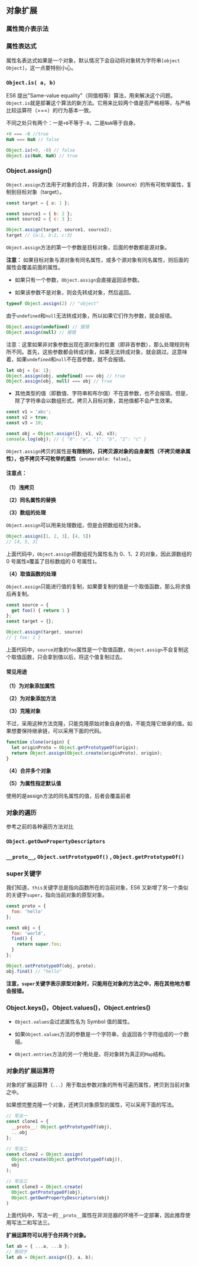 ## 对象扩展

### 属性简介表示法


### 属性表达式
属性名表达式如果是一个对象，默认情况下会自动将对象转为字符串`[object Object]`，这一点要特别小心。

### `Object.is( a, b)`
ES6 提出"Same-value equality"（同值相等）算法，用来解决这个问题。`Object.is`就是部署这个算法的新方法。它用来比较两个值是否严格相等，与严格比较运算符（===）的行为基本一致。


不同之处只有两个：一是`+0`不等于`-0`，二是`NaN`等于自身。

```javascript
+0 === -0 //true
NaN === NaN // false

Object.is(+0, -0) // false 
Object.is(NaN, NaN) // true
```


### Object.assign()
`Object.assign`方法用于对象的合并，将源对象（source）的所有可枚举属性，复制到目标对象（target）。

```javascript
const target = { a: 1 };

const source1 = { b: 2 };
const source2 = { c: 3 };

Object.assign(target, source1, source2);
target // {a:1, b:2, c:3}
```

`Object.assign`方法的第一个参数是目标对象，后面的参数都是源对象。


**注意：** 如果目标对象与源对象有同名属性，或多个源对象有同名属性，则后面的属性会覆盖前面的属性。

* 如果只有一个参数，`Object.assign`会直接返回该参数。

* 如果该参数不是对象，则会先转成对象，然后返回。

```javascript
typeof Object.assign(2) // "object"
```

由于`undefined`和`null`无法转成对象，所以如果它们作为参数，就会报错。

```javascript
Object.assign(undefined) // 报错
Object.assign(null) // 报错
```
注意：这里如果非对象参数出现在源对象的位置（即非首参数），那么处理规则有所不同。首先，这些参数都会转成对象，如果无法转成对象，就会跳过。这意味着，如果`undefined`和`null`不在首参数，就不会报错。

```javascript
let obj = {a: 1};
Object.assign(obj, undefined) === obj // true
Object.assign(obj, null) === obj // true
```

* 其他类型的值（即数值、字符串和布尔值）不在首参数，也不会报错。但是，除了字符串会以数组形式，拷贝入目标对象，其他值都不会产生效果。

```javascript
const v1 = 'abc';
const v2 = true;
const v3 = 10;

const obj = Object.assign({}, v1, v2, v3);
console.log(obj); // { "0": "a", "1": "b", "2": "c" }
```

`Object.assign`拷贝的属性是**有限制的，只拷贝源对象的自身属性（不拷贝继承属性），也不拷贝不可枚举的属性**（`enumerable: false`）。

#### **注意点：**

**（1）浅拷贝**

**（2）同名属性的替换**

**（3）数组的处理**

`Object.assign`可以用来处理数组，但是会把数组视为对象。

```javascript
Object.assign([1, 2, 3], [4, 5])
// [4, 5, 3]
```

上面代码中，`Object.assign`把数组视为属性名为 0、1、2 的对象，因此源数组的 0 号属性`4`覆盖了目标数组的 0 号属性`1`。

**（4）取值函数的处理**

`Object.assign`只能进行值的复制，如果要复制的值是一个取值函数，那么将求值后再复制。

```javascript
const source = {
  get foo() { return 1 }
};
const target = {};

Object.assign(target, source)
// { foo: 1 }
```

上面代码中，`source`对象的`foo`属性是一个取值函数，`Object.assign`不会复制这个取值函数，只会拿到值以后，将这个值复制过去。

#### 常见用途

**（1）为对象添加属性**

**（2）为对象添加方法**

**（3）克隆对象**

不过，采用这种方法克隆，只能克隆原始对象自身的值，不能克隆它继承的值。如果想要保持继承链，可以采用下面的代码。

```javascript
function clone(origin) {
  let originProto = Object.getPrototypeOf(origin);
  return Object.assign(Object.create(originProto), origin);
}
```

**（4）合并多个对象**

**（5）为属性指定默认值**

使用的是assign方法的同名属性的值，后者会覆盖前者


### 对象的遍历
参考之前的各种遍历方法对比


### `Object.getOwnPropertyDescriptors`


### `__proto__`, `Object.setPrototypeOf()` , `Object.getPrototypeOf()`


### super关键字

我们知道，`this`关键字总是指向函数所在的当前对象，ES6 又新增了另一个类似的关键字`super`，指向当前对象的原型对象。
```javascript
const proto = {
  foo: 'hello'
};

const obj = {
  foo: 'world',
  find() {
    return super.foo;
  }
};

Object.setPrototypeOf(obj, proto);
obj.find() // "hello"
```

**注意，`super`关键字表示原型对象时，只能用在对象的方法之中，用在其他地方都会报错。**



### Object.keys()，Object.values()，Object.entries()

* `Object.values`会过滤属性名为 Symbol 值的属性。

* 如果`Object.values`方法的参数是一个字符串，会返回各个字符组成的一个数组。

* `Object.entries`方法的另一个用处是，将对象转为真正的`Map`结构。



### 对象的扩展运算符

对象的扩展运算符（`...`）用于取出参数对象的所有可遍历属性，拷贝到当前对象之中。

如果想完整克隆一个对象，还拷贝对象原型的属性，可以采用下面的写法。

```javascript
// 写法一
const clone1 = {
  __proto__: Object.getPrototypeOf(obj),
  ...obj
};

// 写法二
const clone2 = Object.assign(
  Object.create(Object.getPrototypeOf(obj)),
  obj
);

// 写法三
const clone3 = Object.create(
  Object.getPrototypeOf(obj),
  Object.getOwnPropertyDescriptors(obj)
)
```

上面代码中，写法一的`__proto__`属性在非浏览器的环境不一定部署，因此推荐使用写法二和写法三。

**扩展运算符可以用于合并两个对象。**

```javascript
let ab = { ...a, ...b };
// 等同于
let ab = Object.assign({}, a, b);
```









